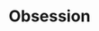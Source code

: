 ---
title: Obsession
description:
category: Romance, Mafia
images: 
    - /assets/img/obsesion.png
---